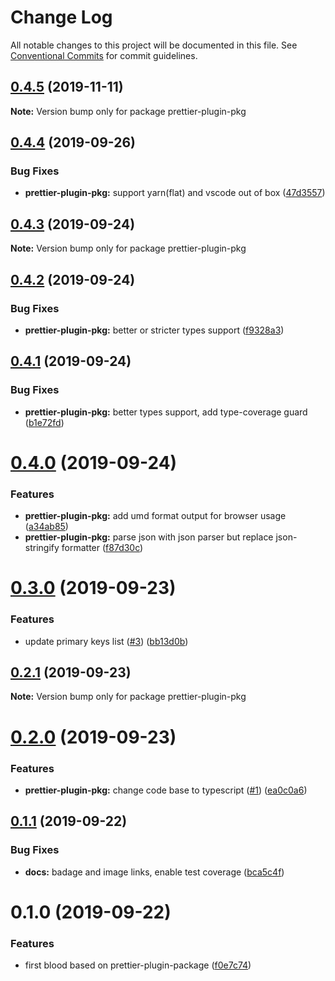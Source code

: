 # Change Log

All notable changes to this project will be documented in this file.
See [Conventional Commits](https://conventionalcommits.org) for commit guidelines.

## [0.4.5](https://github.com/rx-ts/prettier/compare/prettier-plugin-pkg@0.4.4...prettier-plugin-pkg@0.4.5) (2019-11-11)

**Note:** Version bump only for package prettier-plugin-pkg





## [0.4.4](https://github.com/rx-ts/prettier/compare/prettier-plugin-pkg@0.4.3...prettier-plugin-pkg@0.4.4) (2019-09-26)


### Bug Fixes

* **prettier-plugin-pkg:** support yarn(flat) and vscode out of box ([47d3557](https://github.com/rx-ts/prettier/commit/47d3557))





## [0.4.3](https://github.com/rx-ts/prettier/compare/prettier-plugin-pkg@0.4.2...prettier-plugin-pkg@0.4.3) (2019-09-24)

**Note:** Version bump only for package prettier-plugin-pkg





## [0.4.2](https://github.com/rx-ts/prettier/compare/prettier-plugin-pkg@0.4.1...prettier-plugin-pkg@0.4.2) (2019-09-24)


### Bug Fixes

* **prettier-plugin-pkg:** better or stricter types support ([f9328a3](https://github.com/rx-ts/prettier/commit/f9328a3))





## [0.4.1](https://github.com/rx-ts/prettier/compare/prettier-plugin-pkg@0.4.0...prettier-plugin-pkg@0.4.1) (2019-09-24)


### Bug Fixes

* **prettier-plugin-pkg:** better types support, add type-coverage guard ([b1e72fd](https://github.com/rx-ts/prettier/commit/b1e72fd))





# [0.4.0](https://github.com/rx-ts/prettier/compare/prettier-plugin-pkg@0.3.0...prettier-plugin-pkg@0.4.0) (2019-09-24)


### Features

* **prettier-plugin-pkg:** add umd format output for browser usage ([a34ab85](https://github.com/rx-ts/prettier/commit/a34ab85))
* **prettier-plugin-pkg:** parse json with json parser but replace json-stringify formatter ([f87d30c](https://github.com/rx-ts/prettier/commit/f87d30c))





# [0.3.0](https://github.com/rx-ts/prettier/compare/prettier-plugin-pkg@0.2.1...prettier-plugin-pkg@0.3.0) (2019-09-23)


### Features

* update primary keys list ([#3](https://github.com/rx-ts/prettier/issues/3)) ([bb13d0b](https://github.com/rx-ts/prettier/commit/bb13d0b))





## [0.2.1](https://github.com/rx-ts/prettier/compare/prettier-plugin-pkg@0.2.0...prettier-plugin-pkg@0.2.1) (2019-09-23)

**Note:** Version bump only for package prettier-plugin-pkg





# [0.2.0](https://github.com/rx-ts/prettier/compare/prettier-plugin-pkg@0.1.1...prettier-plugin-pkg@0.2.0) (2019-09-23)


### Features

* **prettier-plugin-pkg:** change code base to typescript ([#1](https://github.com/rx-ts/prettier/issues/1)) ([ea0c0a6](https://github.com/rx-ts/prettier/commit/ea0c0a6))





## [0.1.1](https://github.com/rx-ts/prettier/compare/prettier-plugin-pkg@0.1.0...prettier-plugin-pkg@0.1.1) (2019-09-22)


### Bug Fixes

* **docs:** badage and image links, enable test coverage ([bca5c4f](https://github.com/rx-ts/prettier/commit/bca5c4f))





# 0.1.0 (2019-09-22)


### Features

* first blood based on prettier-plugin-package ([f0e7c74](https://github.com/rx-ts/prettier/commit/f0e7c74))
